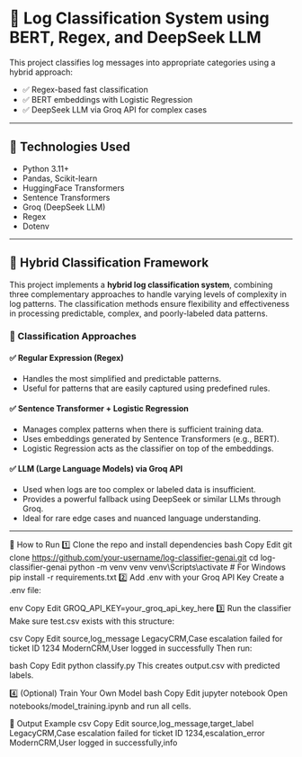 # 🧠 Log Classification System using BERT, Regex, and DeepSeek LLM

This project classifies log messages into appropriate categories using a hybrid approach:
- ✅ Regex-based fast classification
- ✅ BERT embeddings with Logistic Regression
- ✅ DeepSeek LLM via Groq API for complex cases

---

## 🔧 Technologies Used

- Python 3.11+
- Pandas, Scikit-learn
- HuggingFace Transformers
- Sentence Transformers
- Groq (DeepSeek LLM)
- Regex
- Dotenv

---

## 🧠 Hybrid Classification Framework

This project implements a **hybrid log classification system**, combining three complementary approaches to handle varying levels of complexity in log patterns. The classification methods ensure flexibility and effectiveness in processing predictable, complex, and poorly-labeled data patterns.

### 🔹 Classification Approaches

#### ✅ Regular Expression (Regex)
- Handles the most simplified and predictable patterns.
- Useful for patterns that are easily captured using predefined rules.

#### ✅ Sentence Transformer + Logistic Regression
- Manages complex patterns when there is sufficient training data.
- Uses embeddings generated by Sentence Transformers (e.g., BERT).
- Logistic Regression acts as the classifier on top of the embeddings.

#### ✅ LLM (Large Language Models) via Groq API
- Used when logs are too complex or labeled data is insufficient.
- Provides a powerful fallback using DeepSeek or similar LLMs through Groq.
- Ideal for rare edge cases and nuanced language understanding.

---

🚀 How to Run
1️⃣ Clone the repo and install dependencies
bash
Copy
Edit
git clone https://github.com/your-username/log-classifier-genai.git
cd log-classifier-genai
python -m venv venv
venv\Scripts\activate  # For Windows
pip install -r requirements.txt
2️⃣ Add .env with your Groq API Key
Create a .env file:

env
Copy
Edit
GROQ_API_KEY=your_groq_api_key_here
3️⃣ Run the classifier
Make sure test.csv exists with this structure:

csv
Copy
Edit
source,log_message
LegacyCRM,Case escalation failed for ticket ID 1234
ModernCRM,User logged in successfully
Then run:

bash
Copy
Edit
python classify.py
This creates output.csv with predicted labels.

4️⃣ (Optional) Train Your Own Model
bash
Copy
Edit
jupyter notebook
Open notebooks/model_training.ipynb and run all cells.

📌 Output Example
csv
Copy
Edit
source,log_message,target_label
LegacyCRM,Case escalation failed for ticket ID 1234,escalation_error
ModernCRM,User logged in successfully,info
